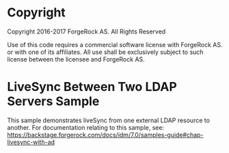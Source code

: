 Copyright
=============
Copyright 2016-2017 ForgeRock AS. All Rights Reserved

Use of this code requires a commercial software license with ForgeRock AS.
or with one of its affiliates. All use shall be exclusively subject
to such license between the licensee and ForgeRock AS.

LiveSync Between Two LDAP Servers Sample
========================================

This sample demonstrates liveSync from one external LDAP resource to another.
For documentation relating to this sample, see:
https://backstage.forgerock.com/docs/idm/7.0/samples-guide#chap-livesync-with-ad
